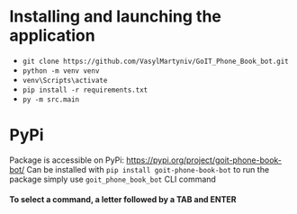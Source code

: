 # Installing and launching the application

- `git clone https://github.com/VasylMartyniv/GoIT_Phone_Book_bot.git`
- `python -m venv venv`
- `venv\Scripts\activate`
- `pip install -r requirements.txt`
- `py -m src.main`

# PyPi

Package is accessible on PyPi: https://pypi.org/project/goit-phone-book-bot/
Can be installed with `pip install goit-phone-book-bot`
to run the package simply use `goit_phone_book_bot` CLI command

#### To select a command, a letter followed by a TAB and ENTER



